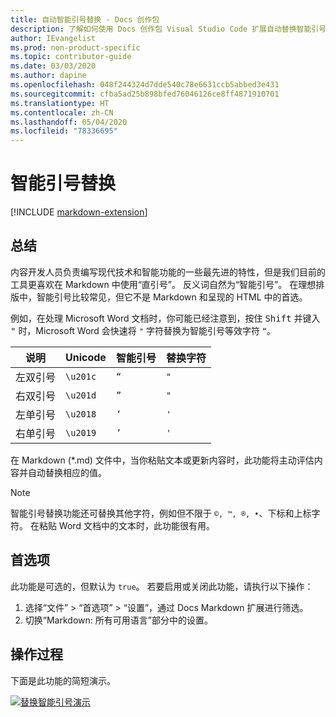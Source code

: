 ```yaml
---
title: 自动智能引号替换 - Docs 创作包
description: 了解如何使用 Docs 创作包 Visual Studio Code 扩展自动替换智能引号。
author: IEvangelist
ms.prod: non-product-specific
ms.topic: contributor-guide
ms.date: 03/03/2020
ms.author: dapine
ms.openlocfilehash: 048f244324d7dde540c78e6631ccb5abbed3e431
ms.sourcegitcommit: cfba5ad25b898bfed76046126ce8ff4871910701
ms.translationtype: HT
ms.contentlocale: zh-CN
ms.lasthandoff: 05/04/2020
ms.locfileid: "78336695"
---
```

# <a name="smart-quote-replacement"></a>智能引号替换

[!INCLUDE [markdown-extension](includes/markdown-extension.md)]

## <a name="summary"></a>总结

内容开发人员负责编写现代技术和智能功能的一些最先进的特性，但是我们目前的工具更喜欢在 Markdown 中使用“直引号”。 反义词自然为“智能引号”。 在理想排版中，智能引号比较常见，但它不是 Markdown 和呈现的 HTML 中的首选。

例如，在处理 Microsoft Word 文档时，你可能已经注意到，按住 <kbd>Shift</kbd> 并键入 <kbd>"</kbd> 时，Microsoft Word 会快速将 `"` 字符替换为智能引号等效字符 `“`。

| 说明        | Unicode  | 智能引号 | 替换字符 |
|--------------------|----------|-------------|-------------|
| 左双引号  | `\u201c` | `“`         | `"`         |
| 右双引号 | `\u201d` | `”`         | `"`         |
| 左单引号  | `\u2018` | `‘`         | `'`         |
| 右单引号 | `\u2019` | `’`         | `'`         |

在 Markdown (\*.md) 文件中，当你粘贴文本或更新内容时，此功能将主动评估内容并自动替换相应的值。

> [!NOTE]
> 智能引号替换功能还可替换其他字符，例如但不限于 `©, ™, ®, •`、下标和上标字符。 在粘贴 Word 文档中的文本时，此功能很有用。

## <a name="preferences"></a>首选项

此功能是可选的，但默认为 `true`。 若要启用或关闭此功能，请执行以下操作：

1. 选择“文件” > “首选项” > “设置”，通过 Docs Markdown 扩展进行筛选。
1. 切换“Markdown: 所有可用语言”部分中的设置。

## <a name="in-action"></a>操作过程

下面是此功能的简短演示。

[![替换智能引号演示](media/replace-smart-quotes.gif)](media/replace-smart-quotes.gif#lightbox)
